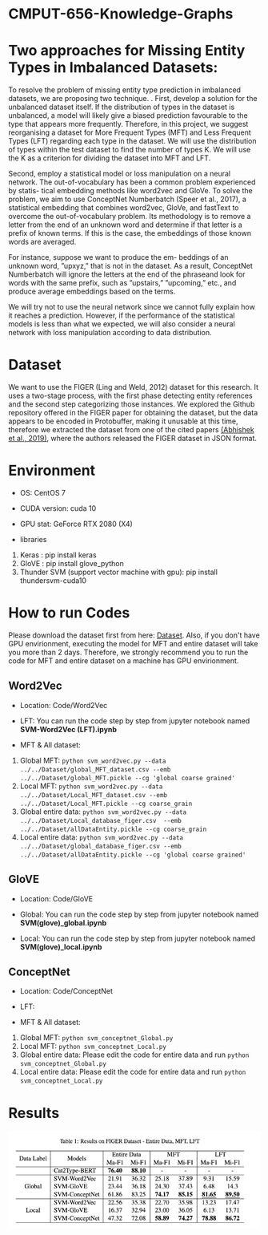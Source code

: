 # CMPUT-656-Knowledge-Graphs
# Two approaches for Missing Entity Types in Imbalanced Datasets:
To resolve the problem of missing entity type prediction in imbalanced datasets, we are proposing two technique. . First, develop a solution for the unbalanced dataset itself. If the distribution of types in the dataset is unbalanced, a model will likely give a biased prediction favourable to the
type that appears more frequently. Therefore, in this project, we suggest reorganising a dataset for More Frequent Types (MFT) and Less Frequent
Types (LFT) regarding each type in the dataset. We will use the distribution of types within the test dataset to find the number of types K. We will use the K as a criterion for dividing the dataset into MFT and LFT. 

Second, employ a statistical model or loss manipulation on a neural network. The out-of-vocabulary has been a common problem experienced by statis-
tical embedding methods like word2vec and GloVe. To solve the problem, we aim to use ConceptNet
Numberbatch (Speer et al., 2017), a statistical embedding that combines word2vec, GloVe, and fastText to overcome the out-of-vocabulary problem. Its methodology is to remove a letter from the end of an unknown word and determine if that letter is a prefix of known terms. If this is the case, the embeddings of those known words are averaged.

For instance, suppose we want to produce the em-
beddings of an unknown word, ”upxyz,” that is not
in the dataset. As a result, ConceptNet Numberbatch will ignore the letters at the end of the phraseand look for words with the same prefix, such as
”upstairs,” ”upcoming,” etc., and produce average embeddings based on the terms. 

We will try not to use the neural network since we cannot fully explain how it reaches a prediction. However, if the performance of the statistical models is less than what we expected, we will also consider a neural network with loss manipulation according to data
distribution.


# Dataset
We want to use the FIGER (Ling and Weld, 2012) dataset for this research. It uses a two-stage process, with the first phase detecting entity references and the second step categorizing those instances. We explored the Github repository offered in the FIGER paper for obtaining the dataset, but the data
appears to be encoded in Protobuffer, making it unusable at this time, therefore we extracted the dataset from one of the cited papers [(Abhishek
et al., 2019)](https://arxiv.org/abs/1904.13178), where the authors released the FIGER dataset in JSON format. 

# Environment

* OS: CentOS 7

* CUDA version: cuda 10

* GPU stat: GeForce RTX 2080 (X4)

* libraries
1. Keras : pip install keras
2. GloVE : pip install glove_python 
3. Thunder SVM (support vector machine with gpu): pip install thundersvm-cuda10

# How to run Codes

Please download the dataset first from here: [Dataset](https://www.example.com).
Also, if you don't have GPU envirionment, executing the model for MFT and entire dataset will take you more than 2 days. Therefore, we strongly recommend you to run the code for MFT and entire dataset on a machine has GPU envirionment.

## Word2Vec
* Location: Code/Word2Vec

* LFT: You can run the code step by step from jupyter notebook named **SVM-Word2Vec (LFT).ipynb**

* MFT & All dataset:
1) Global MFT: `python svm_word2vec.py --data ../../Dataset/global_MFT_dataset.csv --emb ../../Dataset/global_MFT.pickle --cg 'global coarse grained'`
2) Local MFT: `python svm_word2vec.py --data ../../Dataset/Local_MFT_dataset.csv --emb ../../Dataset/Local_MFT.pickle --cg coarse_grain`
3) Global entire data: `python svm_word2vec.py --data ../../Dataset/Local_database_figer.csv  --emb ../../Dataset/allDataEntity.pickle --cg coarse_grain`
4) Local entire data: `python svm_word2vec.py --data ../../Dataset/global_database_figer.csv --emb ../../Dataset/allDataEntity.pickle --cg 'global coarse grained'`

## GloVE
* Location: Code/GloVE

* Global: You can run the code step by step from jupyter notebook named **SVM(glove)_global.ipynb**

* Local: You can run the code step by step from jupyter notebook named **SVM(glove)_local.ipynb**

## ConceptNet
* Location: Code/ConceptNet

* LFT: 

* MFT & All dataset:
1) Global MFT: `python svm_conceptnet_Global.py`
2) Local MFT: `python svm_conceptnet_Local.py`
3) Global entire data: Please edit the code for entire data and run `python svm_conceptnet_Global.py`
4) Local entire data: Please edit the code for entire data and run `python svm_conceptnet_Local.py`

# Results

![](/results.png)
